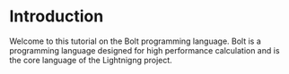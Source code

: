 # Introduction
Welcome to this tutorial on the Bolt programming language. Bolt is a programming language designed for high performance calculation and is the core language of the Lightnigng project.
